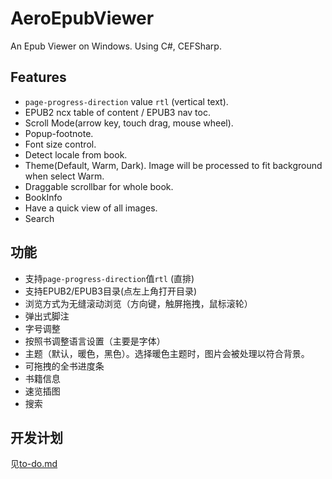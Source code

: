 # AeroEpubViewer
An Epub Viewer on Windows. Using C#, CEFSharp.

## Features
+ ```page-progress-direction``` value ```rtl``` (vertical text).
+ EPUB2 ncx table of content / EPUB3 nav toc.
+ Scroll Mode(arrow key, touch drag, mouse wheel).
+ Popup-footnote.
+ Font size control.
+ Detect locale from book.
+ Theme(Default, Warm, Dark). Image will be processed to fit background when select Warm.
+ Draggable scrollbar for whole book.
+ BookInfo
+ Have a quick view of all images.
+ Search
## 功能
+ 支持```page-progress-direction```值```rtl``` (直排)
+ 支持EPUB2/EPUB3目录(点左上角打开目录)
+ 浏览方式为无缝滚动浏览（方向键，触屏拖拽，鼠标滚轮）
+ 弹出式脚注
+ 字号调整
+ 按照书调整语言设置（主要是字体）
+ 主题（默认，暖色，黑色）。选择暖色主题时，图片会被处理以符合背景。
+ 可拖拽的全书进度条
+ 书籍信息
+ 速览插图
+ 搜索
## 开发计划

见[to-do.md](https://github.com/Aeroblast/AeroEpubViewer/blob/master/to-do.md)

